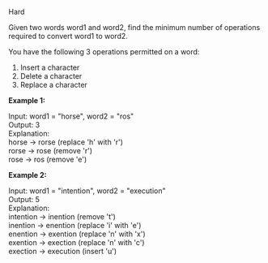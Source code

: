 Hard

Given two words word1 and word2, find the minimum number of operations required to convert word1 to word2.

You have the following 3 operations permitted on a word:

1. Insert a character  
2. Delete a character  
3. Replace a character  

**Example 1:**

Input: word1 = "horse", word2 = "ros"  
Output: 3  
Explanation:   
horse -> rorse (replace 'h' with 'r')  
rorse -> rose (remove 'r')  
rose -> ros (remove 'e')  

**Example 2:**

Input: word1 = "intention", word2 = "execution"  
Output: 5  
Explanation:   
intention -> inention (remove 't')  
inention -> enention (replace 'i' with 'e')  
enention -> exention (replace 'n' with 'x')  
exention -> exection (replace 'n' with 'c')  
exection -> execution (insert 'u')
